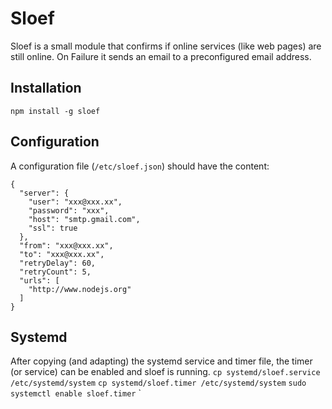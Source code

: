 # Sloef

Sloef is a small module that confirms if online services (like web pages) are still online. On Failure it sends an email to a preconfigured email address.

## Installation

`npm install -g sloef`

## Configuration

A configuration file (`/etc/sloef.json`) should have the content:
```
{
  "server": {
    "user": "xxx@xxx.xx",
    "password": "xxx",
    "host": "smtp.gmail.com",
    "ssl": true
  },
  "from": "xxx@xxx.xx",
  "to": "xxx@xxx.xx",
  "retryDelay": 60,
  "retryCount": 5,
  "urls": [
    "http://www.nodejs.org"
  ]
}
```

## Systemd

After copying (and adapting) the systemd service and timer file, the timer (or service) can be enabled and sloef is running.
`cp systemd/sloef.service /etc/systemd/system`
`cp systemd/sloef.timer /etc/systemd/system`
`sudo systemctl enable sloef.timer`
`
